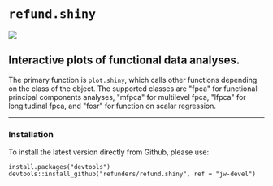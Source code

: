 # `refund.shiny`
[![](https://travis-ci.org/refunders/refund.shiny.svg?branch=master)](https://travis-ci.org/refunders/refund.shiny)

## Interactive plots of functional data analyses.

The primary function is `plot.shiny`, which calls other functions depending on the class of the object. The supported classes are "fpca" for functional principal components analyses, "mfpca" for multilevel fpca, "lfpca" for longitudinal fpca, and "fosr" for function on scalar regression.

---------------

### Installation

To install the latest version directly from Github, please use:
<pre><code>install.packages("devtools")
devtools::install_github("refunders/refund.shiny", ref = "jw-devel")
</code></pre>
